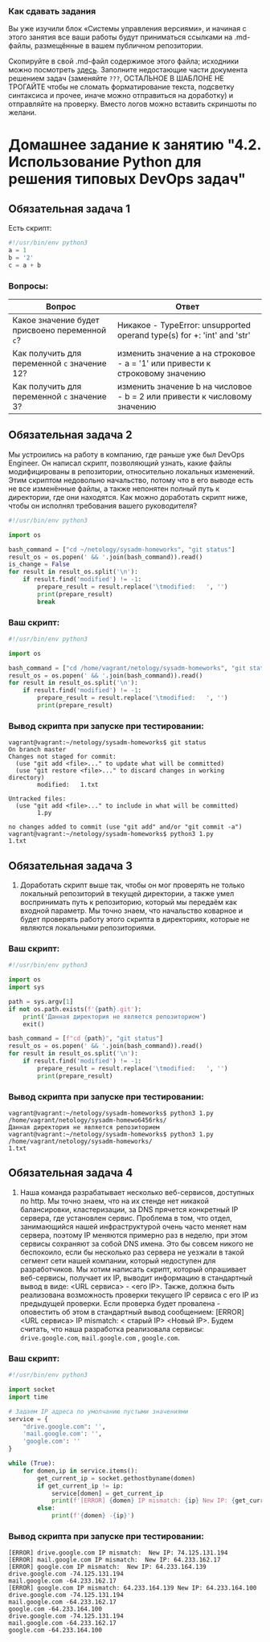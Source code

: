 ### Как сдавать задания

Вы уже изучили блок «Системы управления версиями», и начиная с этого занятия все ваши работы будут приниматься ссылками
на .md-файлы, размещённые в вашем публичном репозитории.

Скопируйте в свой .md-файл содержимое этого файла; исходники можно
посмотреть [здесь](https://raw.githubusercontent.com/netology-code/sysadm-homeworks/devsys10/04-script-02-py/README.md).
Заполните недостающие части документа решением задач (заменяйте `???`, ОСТАЛЬНОЕ В ШАБЛОНЕ НЕ ТРОГАЙТЕ чтобы не сломать
форматирование текста, подсветку синтаксиса и прочее, иначе можно отправиться на доработку) и отправляйте на проверку.
Вместо логов можно вставить скриншоты по желани.

# Домашнее задание к занятию "4.2. Использование Python для решения типовых DevOps задач"

## Обязательная задача 1

Есть скрипт:

```python
#!/usr/bin/env python3
a = 1
b = '2'
c = a + b
```

### Вопросы:

| Вопрос  | Ответ                                                                         |
| ------------- |-------------------------------------------------------------------------------|
| Какое значение будет присвоено переменной `c`?  | Никакое - TypeError: unsupported operand type(s) for +: 'int' and 'str'       |
| Как получить для переменной `c` значение 12?  | изменить значение а на строковое - a = '1' или привести к строковому значению |
| Как получить для переменной `c` значение 3?  | изменить значение b на числовое - b = 2 или привести к числовому значению     |

## Обязательная задача 2

Мы устроились на работу в компанию, где раньше уже был DevOps Engineer. Он написал скрипт, позволяющий узнать, какие
файлы модифицированы в репозитории, относительно локальных изменений. Этим скриптом недовольно начальство, потому что в
его выводе есть не все изменённые файлы, а также непонятен полный путь к директории, где они находятся. Как можно
доработать скрипт ниже, чтобы он исполнял требования вашего руководителя?

```python
#!/usr/bin/env python3

import os

bash_command = ["cd ~/netology/sysadm-homeworks", "git status"]
result_os = os.popen(' && '.join(bash_command)).read()
is_change = False
for result in result_os.split('\n'):
    if result.find('modified') != -1:
        prepare_result = result.replace('\tmodified:   ', '')
        print(prepare_result)
        break
```

### Ваш скрипт:

```python
#!/usr/bin/env python3

import os

bash_command = ["cd /home/vagrant/netology/sysadm-homeworks", "git status"]
result_os = os.popen(' && '.join(bash_command)).read()
for result in result_os.split('\n'):
    if result.find('modified') != -1:
        prepare_result = result.replace('\tmodified:   ', '')
        print(prepare_result)
```

### Вывод скрипта при запуске при тестировании:

```
vagrant@vagrant:~/netology/sysadm-homeworks$ git status
On branch master
Changes not staged for commit:
  (use "git add <file>..." to update what will be committed)
  (use "git restore <file>..." to discard changes in working directory)
        modified:   1.txt

Untracked files:
  (use "git add <file>..." to include in what will be committed)
        1.py

no changes added to commit (use "git add" and/or "git commit -a")
vagrant@vagrant:~/netology/sysadm-homeworks$ python3 1.py
1.txt
```

## Обязательная задача 3

1. Доработать скрипт выше так, чтобы он мог проверять не только локальный репозиторий в текущей директории, а также умел
   воспринимать путь к репозиторию, который мы передаём как входной параметр. Мы точно знаем, что начальство коварное и
   будет проверять работу этого скрипта в директориях, которые не являются локальными репозиториями.

### Ваш скрипт:

```python
#!/usr/bin/env python3

import os
import sys

path = sys.argv[1]
if not os.path.exists(f'{path}.git'):
    print('Данная директория не является репозиторием')
    exit()

bash_command = [f"cd {path}", "git status"]
result_os = os.popen(' && '.join(bash_command)).read()
for result in result_os.split('\n'):
    if result.find('modified') != -1:
        prepare_result = result.replace('\tmodified:   ', '')
        print(prepare_result)
```

### Вывод скрипта при запуске при тестировании:

```
vagrant@vagrant:~/netology/sysadm-homeworks$ python3 1.py /home/vagrant/netology/sysadm-homewo6456rks/
Данная директория не является репозиторием
vagrant@vagrant:~/netology/sysadm-homeworks$ python3 1.py /home/vagrant/netology/sysadm-homeworks/
1.txt
```

## Обязательная задача 4

1. Наша команда разрабатывает несколько веб-сервисов, доступных по http. Мы точно знаем, что на их стенде нет никакой
   балансировки, кластеризации, за DNS прячется конкретный IP сервера, где установлен сервис. Проблема в том, что отдел,
   занимающийся нашей инфраструктурой очень часто меняет нам сервера, поэтому IP меняются примерно раз в неделю, при
   этом сервисы сохраняют за собой DNS имена. Это бы совсем никого не беспокоило, если бы несколько раз сервера не
   уезжали в такой сегмент сети нашей компании, который недоступен для разработчиков. Мы хотим написать скрипт, который
   опрашивает веб-сервисы, получает их IP, выводит информацию в стандартный вывод в виде: <URL сервиса> - <его IP>.
   Также, должна быть реализована возможность проверки текущего IP сервиса c его IP из предыдущей проверки. Если
   проверка будет провалена - оповестить об этом в стандартный вывод сообщением: [ERROR] <URL сервиса> IP mismatch: <
   старый IP> <Новый IP>. Будем считать, что наша разработка реализовала сервисы: `drive.google.com`, `mail.google.com`
   , `google.com`.

### Ваш скрипт:

```python
#!/usr/bin/env python3

import socket
import time

# Задаем IP адреса по умолчанию пустыми значениями
service = {
    "drive.google.com": '',
    'mail.google.com': '',
    'google.com': ''
}

while (True):
    for domen,ip in service.items():
        get_current_ip = socket.gethostbyname(domen)
        if get_current_ip != ip:
            service[domen] = get_current_ip
            print(f'[ERROR] {domen} IP mismatch: {ip} New IP: {get_current_ip}')
        else:
            print(f'{domen} -{ip}')
```

### Вывод скрипта при запуске при тестировании:

```
[ERROR] drive.google.com IP mismatch:  New IP: 74.125.131.194
[ERROR] mail.google.com IP mismatch:  New IP: 64.233.162.17
[ERROR] google.com IP mismatch:  New IP: 64.233.164.139
drive.google.com -74.125.131.194
mail.google.com -64.233.162.17
[ERROR] google.com IP mismatch: 64.233.164.139 New IP: 64.233.164.100
drive.google.com -74.125.131.194
mail.google.com -64.233.162.17
google.com -64.233.164.100
drive.google.com -74.125.131.194
mail.google.com -64.233.162.17
google.com -64.233.164.100
```
